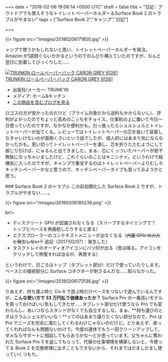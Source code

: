 
+++
date = "2018-02-06 19:06:14 +0000 UTC"
draft = false
title = "日記：アウトドアでも使えそうなトイレットペーパーホルダー＆Surface Book 2 のトラブルがやまない"
tags = ["Surface Book 2","キャンプ","日記"]

+++


{{< figure src="/images/20180206171850.jpg"  >}}

ャンプで使うかもしれないと思い、トイレットペーパーホルダーを発注。Amazon が1週間ぐらいかかるというのでのんびり構えていたのですが、なんと翌日に到着してびっくりした……<div class="hatena-asin-detail"><a href="http://www.amazon.co.jp/exec/obidos/ASIN/B002DGT0H8/bestylesnet-22/"><img src="https://images-fe.ssl-images-amazon.com/images/I/41pDDGZcrSL._SL160_.jpg" class="hatena-asin-detail-image" alt="TRUNKIN ロールペーパーバック CARON GREY 61261" title="TRUNKIN ロールペーパーバック CARON GREY 61261"/></a><div class="hatena-asin-detail-info"><a href="http://www.amazon.co.jp/exec/obidos/ASIN/B002DGT0H8/bestylesnet-22/">TRUNKIN ロールペーパーバック CARON GREY 61261</a><ul><li><span class="hatena-asin-detail-label">出版社/メーカー:</span> TRUNK&#39;IN</li><li><span class="hatena-asin-detail-label">メディア:</span> ホーム&amp;キッチン</li><li><a href="http://d.hatena.ne.jp/asin/B002DGT0H8/bestylesnet-22" target="_blank">この商品を含むブログを見る</a></li></ul></div><div class="hatena-asin-detail-foot"></div></div>ロゴスの方が安かったのだけど（プライム対象だから送料もかからないし）、評判がよかったのでちょっと高めのこっちをチョイス。仕事机の上に置いて今日一日使っていたのですが、なかなか便利かも。引っ張ったらシュルシュルとトイレットペーパーが出てくる。レビューではトイレットペーパーの芯を抜いて装着しなきゃいけないのが面倒くさいという話でしたが、個人的にはあまり気にならなかったかも。思い切ってトイレットペーパーを潰し、芯を折りたたむようにして捩じり引けば、にゅるんと出てきました。まぁ、芯にくっついたペーパーが若干無駄になっちゃいましたけど、これぐらいのことはキニシナイ。というわけで結構気に入ったのですが、キャンプで重宝するのはトイレットペーパーよりむしろキッチンペーパーかなと思うので、キッチンペーパータイプも買ってみようかと思う。

<div class="section">
    ### Surface Book 2 のトラブル
    この前初期化した Surface Book 2 ですが、トラブルがやまない……。

{{< figure src="/images/20180206185239.png"  >}}

br/>


<ul>
<li>ディスクリート GPU が認識されなくなる（スリープするタイミングで？　トップとベースを再接続したりすると直る）</li>
<li>エクスプローラーのコンテキストメニューが出なくなる（<s>内蔵 GPU のみだと発生しない？</s> 追記（2017/02/07）：発生した）</li>
<li>タスクトレイのオーディオアイコンにバツ印が出る（音は鳴る。アイコンをクリックして修復すれば治るが、再発する）</li>
</ul>というわけで、日ごろはトップ（タブレット部分）だけで使っていたりします。ベースとの接続部分に Surface コネクターが刺さるんだな……知らなかった。

{{< figure src="/images/20180206173136.jpg"  >}}

りあえず、持ち運ぶ時と Civ 6 で遊ぶ時だけベースをつないで遊んでいるんですが、**こんな使い方で 33 万円払う価値あったか？** Surface Pro の一番高いモデルを買っておけばいい気もしてきたぜ……タブレット部分だけ使うなら Pro でも変わらんし、あいつならスタンドがなくても自立するしな。まぁ、**持ち運びのときはクラムシェルがいいな！**ってのはあまり譲りたくない部分なので、Pro は Pro でニーズを完全に満たしてくれるわけじゃないのだけど。とりあえず、直ってくれればなんも問題ないわけで。今度の連休でもう一回クリーンアップして、ダメならサポートに相談してもらおうかな～とか思っています。父ちゃんに奪われた Surface Pro 3 を返してもらって、代替の仕事環境を構築しないと、今使ってる Book 2 を交換修理に出すこともできないから、それまではだましだまし使っていくつもり。

</div>

